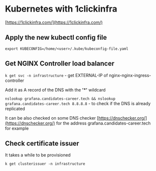 # Kubernetes with 1clickinfra

[https://1clickinfra.com/](https://1clickinfra.com/)

## Apply the new kubectl config file

`export KUBECONFIG=/home/<user>/.kube/kubeconfig-file.yaml`

## Get NGINX Controller load balancer

`k get svc -n infrastructure` - get  EXTERNAL-IP of nginx-nginx-ingress-controller

Add it as A record of the DNS with the **'*'**  wildcard

`nslookup grafana.candidates-career.tech && nslookup grafana.candidates-career.tech 8.8.8.8` - to check if the DNS is already replicated

It can be also checked on some DNS checker [https://dnschecker.org/](https://dnschecker.org/) for the address grafana.candidates-career.tech for example

## Check certificate issuer

It takes a while to be provisioned

`k get clusterissuer -n infrastructure`
